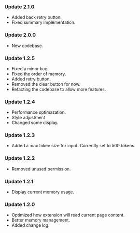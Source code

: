 ### Update 2.1.0
- Added back retry button.
- Fixed summary implementation.

### Update 2.0.0
- New codebase.

### Update 1.2.5
- Fixed a minor bug.
- Fixed the order of memory.
- Added retry button.
- Removed the clear button for now.
- Refacting the codebase to allow more features.

### Update 1.2.4
- Performance optimazation.
- Style adjustment
- Changed some display.

### Update 1.2.3
- Added a max token size for input. Currently set to 500 tokens.

### Update 1.2.2
- Removed unused permission.

### Update 1.2.1
- Display current memory usage.

### Update 1.2.0
- Optimized how extension will read current page content.
- Better memory management.
- Added change log.